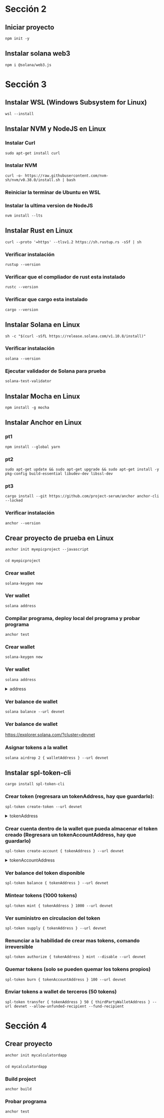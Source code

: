 # Sección 2
## Iniciar proyecto
`npm init -y`

## Instalar solana web3
`npm i @solana/web3.js`




# Sección 3
## Instalar WSL (Windows Subsystem for Linux)
`wsl --install`



## Instalar NVM y NodeJS en Linux

### Instalar Curl
`sudo apt-get install curl`

### Instalar NVM
`curl -o- https://raw.githubusercontent.com/nvm-sh/nvm/v0.38.0/install.sh | bash`

### Reiniciar la terminar de Ubuntu en WSL

### Instalar la ultima version de NodeJS
`nvm install --lts`



## Instalar Rust en Linux
`curl --proto '=https' --tlsv1.2 https://sh.rustup.rs -sSf | sh`

### Verificar instalación
`rustup --version`

### Verificar que el compliador de rust esta instalado
`rustc --version`

### Verificar que cargo esta instalado
`cargo --version`



## Instalar Solana en Linux
`sh -c "$(curl -sSfL https://release.solana.com/v1.10.8/install)"`

### Verificar instalación
`solana --version`

### Ejecutar validador de Solana para prueba
`solana-test-validator`



## Instalar Mocha en Linux
`npm install -g mocha`


## Instalar Anchor en Linux
### pt1
`npm install --global yarn`
### pt2
`sudo apt-get update && sudo apt-get upgrade && sudo apt-get install -y pkg-config build-essential libudev-dev libssl-dev`
### pt3
`cargo install --git https://github.com/project-serum/anchor anchor-cli --locked`

### Verificar instalación
`anchor --version`



## Crear proyecto de prueba en Linux
`anchor init myepicproject --javascript`
###
`cd myepicproject`

### Crear wallet
`solana-keygen new`

### Ver wallet
`solana address`

### Compilar programa, deploy local del programa y probar programa
`anchor test`



### Crear wallet
`solana-keygen new`

### Ver wallet
`solana address`
<details>
    <summary>address</summary>
    `BAnWk3cRAha13xL2ppzHE4Vcm1m2ebiTGs6GRWr4kAJ9`
</details>


### Ver balance de wallet
`solana balance --url devnet`

### Ver balance de wallet
https://explorer.solana.com/?cluster=devnet

### Asignar tokens a la wallet
`solana airdrop 2 { walletAddress } --url devnet`



## Instalar spl-token-cli
`cargo install spl-token-cli`

### Crear token (regresara un tokenAddress, hay que guardarlo):
`spl-token create-token --url devnet`
<details>
    <summary>tokenAddress</summary>
    `EMHwF2EJ6kifPTxjtYgjV6rDncxCXhd6bP6LGUETvPZq`
</details>

### Crear cuenta dentro de la wallet que pueda almacenar el token creado (Regresara un tokenAccountAddress, hay que guardarlo)
`spl-token create-account { tokenAddress } --url devnet`
<details>
    <summary>tokenAccountAddress</summary>
    `GgzDRVMC4sfRcUFFENQZRPH51cVySDJqATJJvmNDhYqw`
</details>

### Ver balance del token disponible
`spl-token balance { tokenAddress } --url devnet`

### Mintear tokens (1000 tokens)
`spl-token mint { tokenAddress } 1000 --url devnet`

### Ver suministro en circulacion del token
`spl-token supply { tokenAddress } --url devnet`

### Renunciar a la habilidad de crear mas tokens, comando irreversible
`spl-token authorize { tokenAddress } mint --disable --url devnet`

### Quemar tokens (solo se pueden quemar los tokens propios)
`spl-token burn { tokenAccountAddress } 100 --url devnet`

### Enviar tokens a wallet de terceros (50 tokens)
`spl-token transfer { tokenAddress } 50 { thirdPartyWalletAddress } --url devnet --allow-unfunded-recipient --fund-recipient`



# Sección 4
## Crear proyecto
`anchor init mycalculatordapp`
###
`cd mycalculatordapp`

### Build project
`anchor build`

### Probar programa
`anchor test`